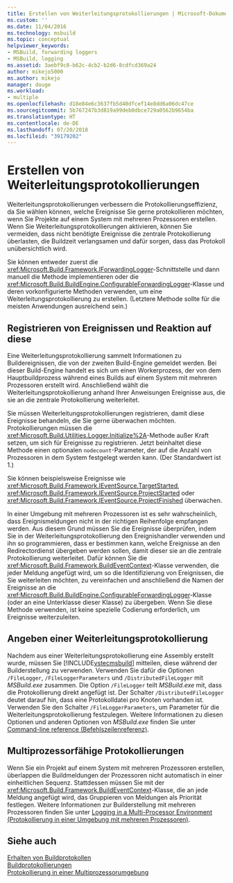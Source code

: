 ```yaml
---
title: Erstellen von Weiterleitungsprotokollierungen | Microsoft-Dokumentation
ms.custom: ''
ms.date: 11/04/2016
ms.technology: msbuild
ms.topic: conceptual
helpviewer_keywords:
- MSBuild, forwarding loggers
- MSBuild, logging
ms.assetid: 3aebf9c8-b62c-4cb2-b2d6-8cdfcd369a24
author: mikejo5000
ms.author: mikejo
manager: douge
ms.workload:
- multiple
ms.openlocfilehash: d18e84e6c3637fb5d40dfcef14e8dd6a06dc47ce
ms.sourcegitcommit: 5b767247b3d819a99deb0dbce729a0562b9654ba
ms.translationtype: HT
ms.contentlocale: de-DE
ms.lasthandoff: 07/20/2018
ms.locfileid: "39179202"
---
```

# <a name="create-forwarding-loggers"></a>Erstellen von Weiterleitungsprotokollierungen
Weiterleitungsprotokollierungen verbessern die Protokollierungseffizienz, da Sie wählen können, welche Ereignisse Sie gerne protokollieren möchten, wenn Sie Projekte auf einem System mit mehreren Prozessoren erstellen. Wenn Sie Weiterleitungsprotokollierungen aktivieren, können Sie vermeiden, dass nicht benötigte Ereignisse die zentrale Protokollierung überlasten, die Buildzeit verlangsamen und dafür sorgen, dass das Protokoll unübersichtlich wird.  
  
 Sie können entweder zuerst die <xref:Microsoft.Build.Framework.IForwardingLogger>-Schnittstelle und dann manuell die Methode implementieren oder die <xref:Microsoft.Build.BuildEngine.ConfigurableForwardingLogger>-Klasse und deren vorkonfigurierte Methoden verwenden, um eine Weiterleitungsprotokollierung zu erstellen. (Letztere Methode sollte für die meisten Anwendungen ausreichend sein.)  
  
## <a name="register-events-and-respond-to-them"></a>Registrieren von Ereignissen und Reaktion auf diese  
 Eine Weiterleitungsprotokollierung sammelt Informationen zu Buildereignissen, die von der zweiten Build-Engine gemeldet werden. Bei dieser Build-Engine handelt es sich um einen Workerprozess, der von dem Hauptbuildprozess während eines Builds auf einem System mit mehreren Prozessoren erstellt wird. Anschließend wählt die Weiterleitungsprotokollierung anhand Ihrer Anweisungen Ereignisse aus, die sie an die zentrale Protokollierung weiterleitet.  
  
 Sie müssen Weiterleitungsprotokollierungen registrieren, damit diese Ereignisse behandeln, die Sie gerne überwachen möchten. Protokollierungen müssen die <xref:Microsoft.Build.Utilities.Logger.Initialize%2A>-Methode außer Kraft setzen, um sich für Ereignisse zu registrieren. Jetzt beinhaltet diese Methode einen optionalen `nodecount`-Parameter, der auf die Anzahl von Prozessoren in dem System festgelegt werden kann. (Der Standardwert ist 1.)  
  
 Sie können beispielsweise Ereignisse wie <xref:Microsoft.Build.Framework.IEventSource.TargetStarted>, <xref:Microsoft.Build.Framework.IEventSource.ProjectStarted> oder <xref:Microsoft.Build.Framework.IEventSource.ProjectFinished> überwachen.  
  
 In einer Umgebung mit mehreren Prozessoren ist es sehr wahrscheinlich, dass Ereignismeldungen nicht in der richtigen Reihenfolge empfangen werden. Aus diesem Grund müssen Sie die Ereignisse überprüfen, indem Sie in der Weiterleitungsprotokollierung den Ereignishandler verwenden und ihn so programmieren, dass er bestimmen kann, welche Ereignisse an den Redirectordienst übergeben werden sollen, damit dieser sie an die zentrale Protokollierung weiterleitet. Dafür können Sie die <xref:Microsoft.Build.Framework.BuildEventContext>-Klasse verwenden, die jeder Meldung angefügt wird, um so die Identifizierung von Ereignissen, die Sie weiterleiten möchten, zu vereinfachen und anschließend die Namen der Ereignisse an die <xref:Microsoft.Build.BuildEngine.ConfigurableForwardingLogger>-Klasse (oder an eine Unterklasse dieser Klasse) zu übergeben. Wenn Sie diese Methode verwenden, ist keine spezielle Codierung erforderlich, um Ereignisse weiterzuleiten.  
  
## <a name="specify-a-forwarding-logger"></a>Angeben einer Weiterleitungsprotokollierung  
 Nachdem aus einer Weiterleitungsprotokollierung eine Assembly erstellt wurde, müssen Sie [!INCLUDE[vstecmsbuild](../extensibility/internals/includes/vstecmsbuild_md.md)] mitteilen, diese während der Builderstellung zu verwenden. Verwenden Sie dafür die Optionen `/FileLogger`, `/FileLoggerParameters` und `/DistributedFileLogger` mit *MSBuild.exe* zusammen. Die Option `/FileLogger` teilt *MSBuild.exe* mit, dass die Protokollierung direkt angefügt ist. Der Schalter `/DistributedFileLogger` deutet darauf hin, dass eine Protokolldatei pro Knoten vorhanden ist. Verwenden Sie den Schalter `/FileLoggerParameters`, um Parameter für die Weiterleitungsprotokollierung festzulegen. Weitere Informationen zu diesen Optionen und anderen Optionen von *MSBuild.exe* finden Sie unter [Command-line reference (Befehlszeilenreferenz)](../msbuild/msbuild-command-line-reference.md).  
  
## <a name="multi-processor-aware-loggers"></a>Multiprozessorfähige Protokollierungen  
 Wenn Sie ein Projekt auf einem System mit mehreren Prozessoren erstellen, überlappen die Buildmeldungen der Prozessoren nicht automatisch in einer einheitlichen Sequenz. Stattdessen müssen Sie mit der <xref:Microsoft.Build.Framework.BuildEventContext>-Klasse, die an jede Meldung angefügt wird, das Gruppieren von Meldungen als Priorität festlegen. Weitere Informationen zur Builderstellung mit mehreren Prozessoren finden Sie unter [Logging in a Multi-Processor Environment (Protokollierung in einer Umgebung mit mehreren Prozessoren)](../msbuild/logging-in-a-multi-processor-environment.md).  
  
## <a name="see-also"></a>Siehe auch  
 [Erhalten von Buildprotokollen](../msbuild/obtaining-build-logs-with-msbuild.md)   
 [Buildprotokollierungen](../msbuild/build-loggers.md)   
 [Protokollierung in einer Multiprozessorumgebung](../msbuild/logging-in-a-multi-processor-environment.md)